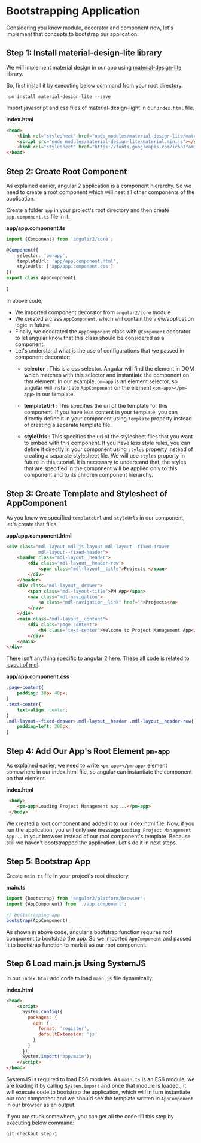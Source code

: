 # Bootstrapping Application
Considering you know module, decorator and component now, let's implement that concepts to bootstrap our application.

## Step 1: Install material-design-lite library
We will implement material design in our app using [material-design-lite](https://www.getmdl.io/)  library. 

So, first install it by executing below command from your root directory.
```
npm install material-design-lite --save
```

Import javascript and css files of material-design-light in our `index.html` file.

**index.html**
```html
<head>
    <link rel="stylesheet" href="node_modules/material-design-lite/material.min.css" />
    <script src="node_modules/material-design-lite/material.min.js"></script>
    <link rel="stylesheet" href="https://fonts.googleapis.com/icon?family=Material+Icons" />
</head>
```
## Step 2: Create Root Component
As explained earlier, angular 2 application is a component hierarchy. So we need to create a root component which will nest all other components of the application.

Create a folder `app` in your project's root directory and then create `app.component.ts` file in it.

**app/app.component.ts**
```typescript
import {Component} from 'angular2/core';

@Component({
    selector: 'pm-app',
    templateUrl: 'app/app.component.html',
    styleUrls: ['app/app.component.css']
})
export class AppComponent{
    
}
```

In above code, 
- We imported component decorator from `angular2/core` module
- We created a class `AppComponent`, which will contain the view/application logic in future.
- Finally, we decorated the `AppComponent` class with `@Component` decorator to let angular know that this class should be considered as a component.
- Let's understand what is the use of configurations that we passed in component decorator:
    - **selector** : This is a css selector. Angular will find the element in DOM which matches with this selector and instantiate the component on that element. In our example, `pm-app` is an element selector, so angular will instantiate `AppComponent` on the element `<pm-app></pm-app>` in our template.
    
    - **templateUrl** : This specifies the url of the template for this component. If you have less content in your template, you can directly define it in your component using `template` property instead of creating a separate template file.
    
    - **styleUrls** : This specifies the url of the stylesheet files that you want to embed with this component. If you have less style rules, you can define it directly in your component using `styles` property instead of creating a separate stylesheet file. We will use `styles` property in future in this tutorial. It is necessary to understand that, the styles that are specified in the component will be applied only to this component and to its children component hierarchy.

## Step 3: Create Template and Stylesheet of AppComponent
As you know we specified `templateUrl` and `styleUrls` in our component, let's create that files.

**app/app.component.html**
```html
<div class="mdl-layout mdl-js-layout mdl-layout--fixed-drawer
            mdl-layout--fixed-header">
    <header class="mdl-layout__header">
        <div class="mdl-layout__header-row">
            <span class="mdl-layout__title">Projects </span>
        </div>
    </header>
    <div class="mdl-layout__drawer">
        <span class="mdl-layout-title">PM App</span>
        <nav class="mdl-navigation">
            <a class="mdl-navigation__link" href="">Projects</a>
        </nav>
    </div>
    <main class="mdl-layout__content">
        <div class="page-content">
            <h4 class="text-center">Welcome to Project Management App</h4>
        </div>
    </main>
</div>
```

There isn't anything specific to angular 2 here. These all code is related to [layout of mdl](https://www.getmdl.io/components/index.html#layout-section).

**app/app.component.css**
```css
.page-content{
    padding: 30px 40px;
}
.text-center{
    text-align: center;
}
.mdl-layout--fixed-drawer>.mdl-layout__header .mdl-layout__header-row{
    padding-left: 280px;
}
```

## Step 4: Add Our App's Root Element `pm-app`
As explained earlier, we need to write `<pm-app></pm-app>` element somewhere in our index.html file, so angular can instantiate the component on that element.

**index.html**
```html
 <body>
    <pm-app>Loading Project Management App...</pm-app>
 </body>
```  

We created a root component and added it to our index.html file. Now, if you run the application, you will only see message `Loading Project Management App...` in your browser instead of our root component's template. Because still we haven't bootstrapped the application. Let's do it in next steps.

## Step 5: Bootstrap App
Create `main.ts` file in your project's root directory.

**main.ts**
```typescript
import {bootstrap} from 'angular2/platform/browser';
import {AppComponent} from './app.component';

// bootstrapping app
bootstrap(AppComponent);
```

As shown in above code, angular's bootstrap function requires root component to bootstrap the app. So we imported `AppComponent` and passed it to bootstrap function to mark it as our root component.

## Step 6 Load main.js Using SystemJS
In our `index.html` add code to load `main.js` file dynamically.

**index.html**
```html
<head>
    <script>
      System.config({
        packages: {        
          app: {
            format: 'register',
            defaultExtension: 'js'
          }
        }
      });
      System.import('app/main');
    </script>
</head>
```
SystemJS is required to load ES6 modules. As `main.ts` is an ES6 module, we are loading it by calling `System.import` and once that module is loaded., it will execute code to bootstrap the application, which will in turn instantiate our root component and we should see the template written in `AppComponent` in our browser as an output.

If you are stuck somewhere, you can get all the code till this step by executing below command:
```
git checkout step-1
```